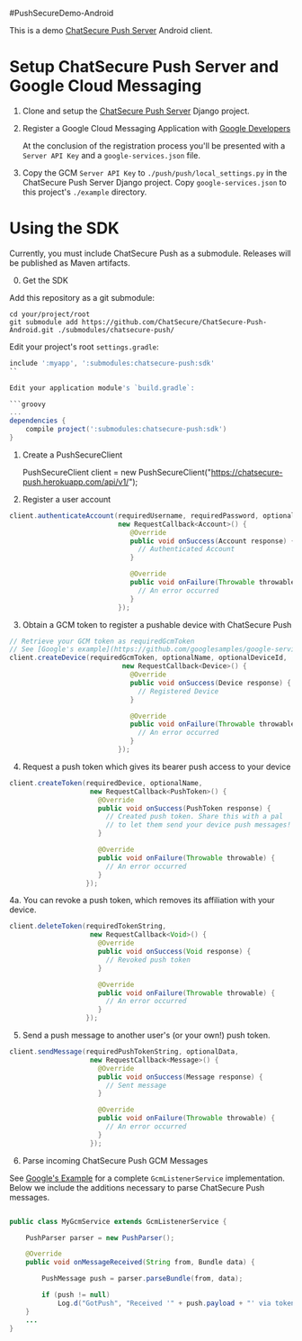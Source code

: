 #PushSecureDemo-Android

This is a demo [ChatSecure Push Server](https://github.com/ChatSecure/ChatSecure-Push-Server) Android client.

# Setup ChatSecure Push Server and Google Cloud Messaging

1. Clone and setup the [ChatSecure Push Server](https://github.com/ChatSecure/ChatSecure-Push-Server) Django project.

2. Register a Google Cloud Messaging Application with [Google Developers](https://developers.google.com/mobile/add)

    At the conclusion of the registration process you'll be presented with a `Server API Key` and a `google-services.json` file.

3. Copy the GCM `Server API Key` to `./push/push/local_settings.py` in the ChatSecure Push Server Django project. Copy `google-services.json` to this project's `./example` directory.

# Using the SDK

Currently, you must include ChatSecure Push as a submodule. Releases will be published as Maven artifacts.

0. Get the SDK

Add this repository as a git submodule:

```
cd your/project/root
git submodule add https://github.com/ChatSecure/ChatSecure-Push-Android.git ./submodules/chatsecure-push/
```

Edit your project's root `settings.gradle`:

```groovy
include ':myapp', ':submodules:chatsecure-push:sdk'
``

Edit your application module's `build.gradle`:

```groovy
...
dependencies {
    compile project(':submodules:chatsecure-push:sdk')
}
```

1. Create a PushSecureClient

    PushSecureClient client = new PushSecureClient("https://chatsecure-push.herokuapp.com/api/v1/");

2. Register a user account

```java
client.authenticateAccount(requiredUsername, requiredPassword, optionalEmail,
                           new RequestCallback<Account>() {
                              @Override
                              public void onSuccess(Account response) {
                                // Authenticated Account
                              }

                              @Override
                              public void onFailure(Throwable throwable) {
                                // An error occurred
                              }
                           });
```

3. Obtain a GCM token to register a pushable device with ChatSecure Push

```java
// Retrieve your GCM token as requiredGcmToken
// See [Google's example](https://github.com/googlesamples/google-services/blob/e06754fc7d0e4bf856c001a82fb630abd1b9492a/android/gcm/app/src/main/java/gcm/play/android/samples/com/gcmquickstart/RegistrationIntentService.java#L54)
client.createDevice(requiredGcmToken, optionalName, optionalDeviceId,
                            new RequestCallback<Device>() {
                              @Override
                              public void onSuccess(Device response) {
                                // Registered Device
                              }

                              @Override
                              public void onFailure(Throwable throwable) {
                                // An error occurred
                              }
                           });
```

4. Request a push token which gives its bearer push access to your device

```java
client.createToken(requiredDevice, optionalName,
                    new RequestCallback<PushToken>() {
                      @Override
                      public void onSuccess(PushToken response) {
                        // Created push token. Share this with a pal
                        // to let them send your device push messages!
                      }

                      @Override
                      public void onFailure(Throwable throwable) {
                        // An error occurred
                      }
                   });
```

4a. You can revoke a push token, which removes its affiliation with your device.

```java
client.deleteToken(requiredTokenString,
                    new RequestCallback<Void>() {
                      @Override
                      public void onSuccess(Void response) {
                        // Revoked push token
                      }

                      @Override
                      public void onFailure(Throwable throwable) {
                        // An error occurred
                      }
                   });
```

5. Send a push message to another user's (or your own!) push token.

```java
client.sendMessage(requiredPushTokenString, optionalData,
                    new RequestCallback<Message>() {
                      @Override
                      public void onSuccess(Message response) {
                        // Sent message
                      }

                      @Override
                      public void onFailure(Throwable throwable) {
                        // An error occurred
                      }
                    });
```

6. Parse incoming ChatSecure Push GCM Messages

See [Google's Example](https://github.com/googlesamples/google-services/blob/e06754fc7d0e4bf856c001a82fb630abd1b9492a/android/gcm/app/src/main/java/gcm/play/android/samples/com/gcmquickstart/MyGcmListenerService.java) for a complete `GcmListenerService` implementation. Below we include the additions necessary to parse ChatSecure Push messages.

```java

public class MyGcmService extends GcmListenerService {

    PushParser parser = new PushParser();

    @Override
    public void onMessageReceived(String from, Bundle data) {

        PushMessage push = parser.parseBundle(from, data);

        if (push != null)
            Log.d("GotPush", "Received '" + push.payload + "' via token: " + push.token);
    }
    ...
}
```